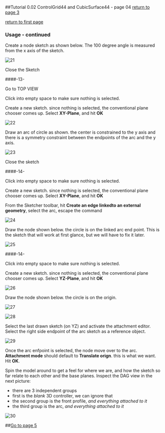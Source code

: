 ##Tutorial 0.02 ControlGrid44 and CubicSurface44 - page 04
[return to page 3](https://github.com/edwardvmills/NURBSlib_EVM/blob/gh-pages/Tutorial%200.02%20ControlGrid44%20and%20CubicSurface44%20-%20page%2003.md)

[return to first page](https://github.com/edwardvmills/NURBSlib_EVM/blob/gh-pages/Tutorial%200.02%20ControlGrid44%20and%20CubicSurface44%20-%20page%2001.md)
### Usage - continued

Create a node sketch as shown below. The 100 degree angle is measured from the x axis of the sketch.

![21](https://github.com/edwardvmills/NURBSlib_EVM/blob/master/Tutorial%20Models/ControlGridd44%20and%20CubicSurface44/ControlGrid44%20and%20CubicSurface44%2021.png?raw=true)

Close the Sketch

####-13-

Go to TOP VIEW

Click into empty space to make sure nothing is selected.

Create a new sketch. since nothing is selected, the conventional plane chooser comes up. Select **XY-Plane**, and hit **OK**

![22](https://github.com/edwardvmills/NURBSlib_EVM/blob/master/Tutorial%20Models/ControlGridd44%20and%20CubicSurface44/ControlGrid44%20and%20CubicSurface44%2022.png?raw=true)

Draw an arc of circle as shown. the center is constrained to the y axis and there is a symmetry constraint between the endpoints of the arc and the y axis.

![23](https://github.com/edwardvmills/NURBSlib_EVM/blob/master/Tutorial%20Models/ControlGridd44%20and%20CubicSurface44/ControlGrid44%20and%20CubicSurface44%2023.png?raw=true)

Close the sketch

####-14-

Click into empty space to make sure nothing is selected.

Create a new sketch. since nothing is selected, the conventional plane chooser comes up. Select **XY-Plane**, and hit **OK**

From the Sketcher toolbar, hit **Create an edge linkedto an external geometry**, select the arc, escape the command

![24](https://github.com/edwardvmills/NURBSlib_EVM/blob/master/Tutorial%20Models/ControlGridd44%20and%20CubicSurface44/ControlGrid44%20and%20CubicSurface44%2024.png?raw=true)

Draw the node shown below. the circle is on the linked arc end point. This is the sketch that will work at first glance, but we will have to fix it later.

![25](https://github.com/edwardvmills/NURBSlib_EVM/blob/master/Tutorial%20Models/ControlGridd44%20and%20CubicSurface44/ControlGrid44%20and%20CubicSurface44%2025.png?raw=true)

####-14-

Click into empty space to make sure nothing is selected.

Create a new sketch. since nothing is selected, the conventional plane chooser comes up. Select **YZ-Plane**, and hit **OK**


![26](https://github.com/edwardvmills/NURBSlib_EVM/blob/master/Tutorial%20Models/ControlGridd44%20and%20CubicSurface44/ControlGrid44%20and%20CubicSurface44%2026.png?raw=true)


Draw the node shown below. the circle is on the origin.

![27](https://github.com/edwardvmills/NURBSlib_EVM/blob/master/Tutorial%20Models/ControlGridd44%20and%20CubicSurface44/ControlGrid44%20and%20CubicSurface44%2027.png?raw=true)


![28](https://github.com/edwardvmills/NURBSlib_EVM/blob/master/Tutorial%20Models/ControlGridd44%20and%20CubicSurface44/ControlGrid44%20and%20CubicSurface44%2028.png?raw=true)

Select the last drawn sketch (on YZ) and activate the attachment editor. Select the right side endpoint of the arc sketch as a reference object.

![29](https://github.com/edwardvmills/NURBSlib_EVM/blob/master/Tutorial%20Models/ControlGridd44%20and%20CubicSurface44/ControlGrid44%20and%20CubicSurface44%2029.png?raw=true)

Once the arc enfpoint is selected, the node move over to the arc. **Attachment mode** should default to **Translate orign**. this is what we want. Hit **OK**.

Spin the model around to get a feel for where we are, and how the sketch so far relate to each other and the base planes. Inspect the DAG view in the next picture:
* there are 3 independent groups
* first is the _blank_ 3D controller, we can ignore that
* the second group is the front profile, _and everything attached to it_
* the third group is the arc,  _and everything attached to it_


![30](https://github.com/edwardvmills/NURBSlib_EVM/blob/master/Tutorial%20Models/ControlGridd44%20and%20CubicSurface44/ControlGrid44%20and%20CubicSurface44%2030.png?raw=true)

##[Go to page 5](https://github.com/edwardvmills/NURBSlib_EVM/blob/gh-pages/Tutorial%200.02%20ControlGrid44%20and%20CubicSurface44%20-%20page%2005.md)
